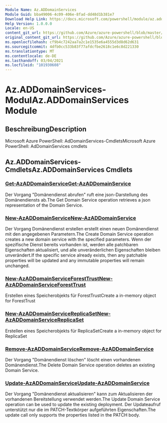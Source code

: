 ```yaml
---
Module Name: Az.ADDomainServices
Module Guid: bba49006-4c09-406e-8fad-dd48d1b381e7
Download Help Link: https://docs.microsoft.com/powershell/module/az.addomainservices
Help Version: 1.0.0.0
Locale: en-US
content_git_url: https://github.com/Azure/azure-powershell/blob/master/src/ADDomainServices/help/Az.ADDomainServices.md
original_content_git_url: https://github.com/Azure/azure-powershell/blob/master/src/ADDomainServices/help/Az.ADDomainServices.md
ms.openlocfilehash: cf9b4c7242aa7a2c1e1535e6a4555d3d8d62d631
ms.sourcegitcommit: 4dfb0cc533b83f77afdcfbe2618c1e6c8d221330
ms.translationtype: MT
ms.contentlocale: de-DE
ms.lasthandoff: 03/04/2021
ms.locfileid: "101930608"
---
```

# <span data-ttu-id="e65ef-101">Az.ADDomainServices-Modul</span><span class="sxs-lookup"><span data-stu-id="e65ef-101">Az.ADDomainServices Module</span></span>
## <span data-ttu-id="e65ef-102">Beschreibung</span><span class="sxs-lookup"><span data-stu-id="e65ef-102">Description</span></span>
<span data-ttu-id="e65ef-103">Microsoft Azure PowerShell: AdDomainServices-Cmdlets</span><span class="sxs-lookup"><span data-stu-id="e65ef-103">Microsoft Azure PowerShell: AdDomainServices cmdlets</span></span>

## <span data-ttu-id="e65ef-104">Az.ADDomainServices-Cmdlets</span><span class="sxs-lookup"><span data-stu-id="e65ef-104">Az.ADDomainServices Cmdlets</span></span>
### [<span data-ttu-id="e65ef-105">Get-AzADDomainService</span><span class="sxs-lookup"><span data-stu-id="e65ef-105">Get-AzADDomainService</span></span>](Get-AzADDomainService.md)
<span data-ttu-id="e65ef-106">Der Vorgang "Domänendienst abrufen" ruft eine json-Darstellung des Domänendiensts ab.</span><span class="sxs-lookup"><span data-stu-id="e65ef-106">The Get Domain Service operation retrieves a json representation of the Domain Service.</span></span>

### [<span data-ttu-id="e65ef-107">New-AzADDomainService</span><span class="sxs-lookup"><span data-stu-id="e65ef-107">New-AzADDomainService</span></span>](New-AzADDomainService.md)
<span data-ttu-id="e65ef-108">Der Vorgang Domänendienst erstellen erstellt einen neuen Domänendienst mit den angegebenen Parametern.</span><span class="sxs-lookup"><span data-stu-id="e65ef-108">The Create Domain Service operation creates a new domain service with the specified parameters.</span></span>
<span data-ttu-id="e65ef-109">Wenn der spezifische Dienst bereits vorhanden ist, werden alle patchbaren Eigenschaften aktualisiert, und alle unveränderlichen Eigenschaften bleiben unverändert.</span><span class="sxs-lookup"><span data-stu-id="e65ef-109">If the specific service already exists, then any patchable properties will be updated and any immutable properties will remain unchanged.</span></span>

### [<span data-ttu-id="e65ef-110">New-AzADDomainServiceForestTrust</span><span class="sxs-lookup"><span data-stu-id="e65ef-110">New-AzADDomainServiceForestTrust</span></span>](New-AzADDomainServiceForestTrust.md)
<span data-ttu-id="e65ef-111">Erstellen eines Speicherobjekts für ForestTrust</span><span class="sxs-lookup"><span data-stu-id="e65ef-111">Create a in-memory object for ForestTrust</span></span>

### [<span data-ttu-id="e65ef-112">New-AzADDomainServiceReplicaSet</span><span class="sxs-lookup"><span data-stu-id="e65ef-112">New-AzADDomainServiceReplicaSet</span></span>](New-AzADDomainServiceReplicaSet.md)
<span data-ttu-id="e65ef-113">Erstellen eines Speicherobjekts für ReplicaSet</span><span class="sxs-lookup"><span data-stu-id="e65ef-113">Create a in-memory object for ReplicaSet</span></span>

### [<span data-ttu-id="e65ef-114">Remove-AzADDomainService</span><span class="sxs-lookup"><span data-stu-id="e65ef-114">Remove-AzADDomainService</span></span>](Remove-AzADDomainService.md)
<span data-ttu-id="e65ef-115">Der Vorgang "Domänendienst löschen" löscht einen vorhandenen Domänendienst.</span><span class="sxs-lookup"><span data-stu-id="e65ef-115">The Delete Domain Service operation deletes an existing Domain Service.</span></span>

### [<span data-ttu-id="e65ef-116">Update-AzADDomainService</span><span class="sxs-lookup"><span data-stu-id="e65ef-116">Update-AzADDomainService</span></span>](Update-AzADDomainService.md)
<span data-ttu-id="e65ef-117">Der Vorgang "Domänendienst aktualisieren" kann zum Aktualisieren der vorhandenen Bereitstellung verwendet werden.</span><span class="sxs-lookup"><span data-stu-id="e65ef-117">The Update Domain Service operation can be used to update the existing deployment.</span></span>
<span data-ttu-id="e65ef-118">Der Updateaufruf unterstützt nur die im PATCH-Textkörper aufgeführten Eigenschaften.</span><span class="sxs-lookup"><span data-stu-id="e65ef-118">The update call only supports the properties listed in the PATCH body.</span></span>

